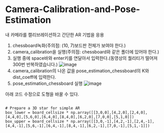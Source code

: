 # Camera-Calibration-and-Pose-Estimation
 내 카메라를 캘리브레이션하고 간단한 AR 기법을 응용

1. chessboard녹화(주의점: (10, 7)보드판 전체가 보여야 한다.)
2. camera_calibration을 실행(주의점: chessboard와 같은 폴더에 있어야 한다.)
3. 실행 중에 space바와 enter키를 연달아서 입력한다.(동영상의 퀄리티가 떨어져 300번 반복하였습니다.)
![image](https://user-images.githubusercontent.com/50050003/235089241-60feff32-9a61-4337-b5e6-d9f2725ebe6f.png)
4. camera_calibration의 나온 값을 pose_estimation_chessboard의 K와 dist_coeff에 입력한다.
5. pose_estimation_chessboard 실행
![image](https://user-images.githubusercontent.com/50050003/235089330-ebdd4f71-b872-439a-bafa-2a659af99015.png)

아래 코드 수정으로 도형을 바꿀 수 있다.
<pre>
<code>
# Prepare a 3D star for simple AR
box_lower = board_cellsize * np.array([[3,0,0],[4,2,0],[2,4,0],[4,4,0],[5,6,0],[6,4,0],[8,4,0],[6,2,0],[7,0,0],[5,1,0]])
box_upper = board_cellsize * np.array([[3,0,-1],[4,2,-1],[2,4,-1],[4,4,-1],[5,6,-1],[6,4,-1],[8,4,-1],[6,2,-1],[7,0,-1],[5,1,-1]])
</code>
</pre>
